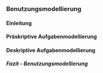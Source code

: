### Benutzungsmodellierung

#### Einleitung

#### Präskriptive Aufgabenmodellierung <!-- welches modell/Vorgehen? -->

#### Deskriptive Aufgabenmodellierung <!-- Use Cases?! Oder etwas anderes? -->


##### Fazit - Benutzungsmodellierung



<!-- TODO: Text anpassen und einordnen

Um im nächsten Schritt die Aufgaben der verschiedenen Benutzergruppen zu erschließen, haben wir unter Zuhilfenahme der identifizierten *user roles* ein Brainstorming durchgeführt, um einen ersten Überblick über mögliche benötigte Aufgaben bzw. Bedürfnisse der Benutzer zu bekommen [Verweis](Anhang Aufgaben_Brainstorming). Dabei sind wir auf die bereits vorhandenen Informationen aus dem *Requirement Dialog* und den identifizierten Anforderungen eingegangen, und haben diese erweitert.
Da diese Aufgaben teilweise ungenau formulliert, bzw. noch Mehrdeutigkeiten zuließen, haben wir die gefundenen Aufgaben in *Essential Use Cases* formulliert, die die wichtigsten Bedürfnissen der Benutzer und die Reaktion des Systems auf diese Bedürfnisse wiederspiegeln [Verweis](Anhang Essential Use Cases). Unserer Meinung nach sind Use Cases ein valides und sinnvolles Mittel um eine Aufgaben-zentrierte Softwarelösung zu entwickeln.   
Um die erarbeiteten und benötigten Aufgaben evaluieren zu können, haben wir uns dazu entschloßen diese noch in der Form des *Concrete Use Cases* zu formulieren [Verweis](Anhang Concrete Use Cases). Diese Use Cases wurden von uns in einer narativen und verständlichen, in der Anwendungsdomäne befindlichen Spache verfasst, um sie in einem Evaluationsprozess potenziellen Benutzern vorzustellen. Das Feedback der Benutzer wurde dazu genutzt die Aufgaben zu überarbeiten und zu verbessern. 
-->



















